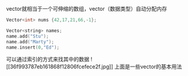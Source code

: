 vector就相当于一个可伸缩的数组，vector（数据类型）自动分配内存
```cpp
Vector<int> nums {42,17,21,66,-1};

Vector<string> names;
name.add("Stu");
name.add("Marty");
name.insert(0,"Ed");
```
可以通过索引的方式来找其中的数据
![[36f993787eb161868f12806fcefece2f.jpg]]
上面是一些vector的基本用法